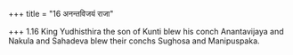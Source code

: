 +++
title = "16 अनन्तविजयं राजा"

+++
1.16 King Yudhisthira the son of Kunti blew his conch Anantavijaya and
Nakula and Sahadeva blew their conchs Sughosa and Manipuspaka.
